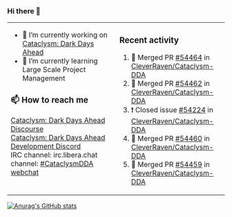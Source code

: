### Hi there 👋

<table><tr><td valign="top" width="50%">

- 🔭 I’m currently working on [Cataclysm: Dark Days Ahead](https://github.com/CleverRaven/Cataclysm-DDA)
- 🌱 I’m currently learning Large Scale Project Management

### 📫 How to reach me
[Cataclysm: Dark Days Ahead Discourse](https://discourse.cataclysmdda.org)  
[Cataclysm: Dark Days Ahead Development Discord](https://discord.gg/jFEc7Yp)  
IRC channel: irc.libera.chat channel: [#CataclysmDDA webchat](https://kiwiirc.com/nextclient/irc.libera.chat#CataclysmDDA)

</td><td valign="top" width="50%">

### Recent activity
<!--START_SECTION:activity-->
1. 🎉 Merged PR [#54464](https://github.com/CleverRaven/Cataclysm-DDA/pull/54464) in [CleverRaven/Cataclysm-DDA](https://github.com/CleverRaven/Cataclysm-DDA)
2. 🎉 Merged PR [#54462](https://github.com/CleverRaven/Cataclysm-DDA/pull/54462) in [CleverRaven/Cataclysm-DDA](https://github.com/CleverRaven/Cataclysm-DDA)
3. ❗️ Closed issue [#54224](https://github.com/CleverRaven/Cataclysm-DDA/issues/54224) in [CleverRaven/Cataclysm-DDA](https://github.com/CleverRaven/Cataclysm-DDA)
4. 🎉 Merged PR [#54460](https://github.com/CleverRaven/Cataclysm-DDA/pull/54460) in [CleverRaven/Cataclysm-DDA](https://github.com/CleverRaven/Cataclysm-DDA)
5. 🎉 Merged PR [#54459](https://github.com/CleverRaven/Cataclysm-DDA/pull/54459) in [CleverRaven/Cataclysm-DDA](https://github.com/CleverRaven/Cataclysm-DDA)
<!--END_SECTION:activity-->

</td></tr></table>

[![Anurag's GitHub stats](https://github-readme-stats.vercel.app/api?username=kevingranade)](https://github.com/anuraghazra/github-readme-stats)
